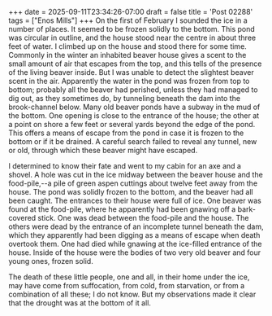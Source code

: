 +++
date = 2025-09-11T23:34:26-07:00
draft = false
title = 'Post 02288'
tags = ["Enos Mills"]
+++
On the first of February I sounded the ice in a number of places. It seemed to be frozen solidly to the bottom. This pond was circular in outline, and the house stood near the centre in about three feet of water. I climbed up on the house and stood there for some time. Commonly in the winter an inhabited beaver house gives a scent to the small amount of air that escapes from the top, and this tells of the presence of the living beaver inside. But I was unable to detect the slightest beaver scent in the air. Apparently the water in the pond was frozen from top to bottom; probably all the beaver had perished, unless they had managed to dig out, as they sometimes do, by tunneling beneath the dam into the brook-channel below. Many old beaver ponds have a subway in the mud of the bottom. One opening is close to the entrance of the house; the other at a point on shore a few feet or several yards beyond the edge of the pond. This offers a means of escape from the pond in case it is frozen to the bottom or if it be drained. A careful search failed to reveal any tunnel, new or old, through which these beaver might have escaped.

I determined to know their fate and went to my cabin for an axe and a shovel. A hole was cut in the ice midway between the beaver house and the food-pile,--a pile of green aspen cuttings about twelve feet away from the house. The pond was solidly frozen to the bottom, and the beaver had all been caught. The entrances to their house were full of ice. One beaver was found at the food-pile, where he apparently had been gnawing off a bark-covered stick. One was dead between the food-pile and the house. The others were dead by the entrance of an incomplete tunnel beneath the dam, which they apparently had been digging as a means of escape when death overtook them. One had died while gnawing at the ice-filled entrance of the house. Inside of the house were the bodies of two very old beaver and four young ones, frozen solid.

The death of these little people, one and all, in their home under the ice, may have come from suffocation, from cold, from starvation, or from a combination of all these; I do not know. But my observations made it clear that the drought was at the bottom of it all.
